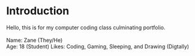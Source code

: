 <body>
	<h1>Introduction</h1>
  <p>Hello, this is for my computer coding class culminating portfolio.<br><br>
	 Name: Zane (They/He)<br>
	  Age: 18 (Student)
	  Likes: Coding, Gaming, Sleeping, and Drawing (Digtally)
	  
  </p>
</body>
